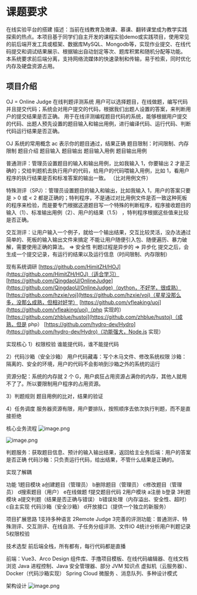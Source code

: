 # 课题要求
在线实验平台的搭建
描述：当前在线教育及微课、慕课、翻转课堂成为教学实践探索的热点。本项目基于同学们自主开发的课程实验demo或实践项目，使用常见的前后端开发工具或框架、数据库MySQL、Mongodb等，实现作业提交、在线代码提交和调试结果展示、根据输出自动划定等次、题库积累和随机分配等功能。
本系统要求前后端分离，支持网络流媒体的快速录制和传输，易于检索，同时优化内存及硬盘资源占用。
## 项目介绍
OJ = Online Judge 在线判题评测系统
用户可以选择题目，在线做题，编写代码并且提交代码；系统会对用户提交的代码，根据我们出题人设置的答案，来判断用户的提交结果是否正确。
用于在线评测编程题目代码的系统，能够根据用户提交的代码、出题人预先设置的题目输入和输出用例，进行编译代码、运行代码、判断代码运行结果是否正确。

OJ 系统的常用概念
ac 表示你的题目通过，结果正确
题目限制：时间限制、内存限制
题目介绍
题目输入
题目输出
题目输入用例
题目输出用例

普通测评：管理员设置题目的输入和输出用例，比如我输入 1，你要输出 2 才是正确的；交给判题机去执行用户的代码，给用户的代码喂输入用例，比如 1，看用户程序的执行结果是否和标准答案的输出一致。
（比对用例文件）

特殊测评（SPJ）：管理员设置题目的输入和输出，比如我输入 1，用户的答案只要是 > 0 或 < 2 都是正确的；特判程序，不是通过对比用例文件是否一致这种死板的程序来检验，而是要专门根据这道题目写一个特殊的判断程序，程序接收题目的输入（1）、标准输出用例（2）、用户的结果（1.5） ，特判程序根据这些值来比较是否正确。

交互测评：让用户输入一个例子，就给一个输出结果，交互比较灵活，没办法通过简单的、死板的输入输出文件来搞定
不能让用户随便引入包、随便遍历、暴力破解，需要使用正确的算法。 => 安全性
判题过程是异步的 => 异步化
提交之后，会生成一个提交记录，有运行的结果以及运行信息（时间限制、内存限制）

现有系统调研
[https://github.com/HimitZH/HOJ](https://github.com/HimitZH/HOJ)（适合学习）
[https://github.com/QingdaoU/OnlineJudge](https://github.com/QingdaoU/OnlineJudge)（python，不好学，很成熟）
[https://github.com/hzxie/voj](https://github.com/hzxie/voj)（星星没那么多，没那么成熟，但相对好学）
[https://github.com/vfleaking/uoj](https://github.com/vfleaking/uoj)（php 实现的）
[https://github.com/zhblue/hustoj](https://github.com/zhblue/hustoj)（成熟，但是 php）
[https://github.com/hydro-dev/Hydro](https://github.com/hydro-dev/Hydro)（功能强大，Node.js 实现）

实现核心
1）权限校验
谁能提代码，谁不能提代码

2）代码沙箱（安全沙箱）
用户代码藏毒：写个木马文件、修改系统权限
沙箱：隔离的、安全的环境，用户的代码不会影响到沙箱之外的系统的运行

资源分配：系统的内存就 2 个 G，用户疯狂占用资源占满你的内存，其他人就用不了了。所以要限制用户程序的占用资源。

3）判题规则
题目用例的比对，结果的验证

4）任务调度
服务器资源有限，用户要排队，按照顺序去依次执行判题，而不是直接拒绝

核心业务流程
![image.png](https://cdn.nlark.com/yuque/0/2024/png/2699722/1706325473780-002fab9d-ef20-48c2-b67b-d68fa8fc8df9.png#averageHue=%23fcfcfb&clientId=u019469ba-3bd7-4&from=paste&height=428&id=ud28db457&originHeight=481&originWidth=976&originalType=binary&ratio=1.875&rotation=0&showTitle=false&size=35651&status=done&style=none&taskId=u6875a0e0-d6d0-4ee7-a413-3d64d9492b0&title=&width=867.5555555555555)

![image.png](https://cdn.nlark.com/yuque/0/2024/png/2699722/1706325484605-00b9e3a5-5798-4f7d-9c30-0d8f95ed472d.png#averageHue=%23f9f8f6&clientId=u019469ba-3bd7-4&from=paste&height=683&id=u5efc15e4&originHeight=768&originWidth=970&originalType=binary&ratio=1.875&rotation=0&showTitle=false&size=61251&status=done&style=none&taskId=uc24f54e1-d2ce-4ab1-8f73-fce420e9b57&title=&width=862.2222222222222)

判题服务：获取题目信息、预计的输入输出结果，返回给主业务后端：用户的答案是否正确
代码沙箱：只负责运行代码，给出结果，不管什么结果是正确的。

实现了解耦

功能
1题目模块
a创建题目（管理员）
b删除题目（管理员）
c修改题目（管理员）
d搜索题目（用户）
e在线做题
f提交题目代码
2用户模块
a注册
b登录
3判题模块
a提交判题（结果是否正确与错误）
b错误处理（内存溢出、安全性、超时）
c自主实现 代码沙箱（安全沙箱）
d开放接口（提供一个独立的新服务）

项目扩展思路
1支持多种语言
2Remote Judge
3完善的评测功能：普通测评、特殊测评、交互测评、在线自测、子任务分组评测、文件IO
4统计分析用户判题记录
5权限校验

技术选型
前后端全栈，所有都有，每行代码都是直播

前端：Vue3、Arco Design 组件库、手撸项目模板、在线代码编辑器、在线文档浏览
Java 进程控制、Java 安全管理器、部分 JVM 知识点
虚拟机（云服务器）、Docker（代码沙箱实现）
Spring Cloud 微服务 、消息队列、多种设计模式

架构设计
![image.png](https://cdn.nlark.com/yuque/0/2024/png/2699722/1706325497392-a42dbc16-20cb-48c0-be40-47fe65afe587.png#averageHue=%23fdfdfd&clientId=u019469ba-3bd7-4&from=paste&height=802&id=u4610d3ad&originHeight=902&originWidth=956&originalType=binary&ratio=1.875&rotation=0&showTitle=false&size=39995&status=done&style=none&taskId=u97f9fd73-5d03-4a18-840d-10714c96d88&title=&width=849.7777777777778)

